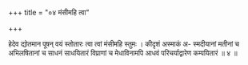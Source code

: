 +++
title = "०४ मंसीमहि त्वा"

+++

हेदेव द्योतमान पूषन् वयं स्तोतारः त्वा त्वां मंसीमहि स्तुमः । कीदृशं अस्माकं अ- स्मदीयानां मतीनां च अभिलषितानां च साधनं साधयितारं विप्राणां च मेधाविनामपि आधवं परिचर्याद्वारेण कम्पयितारं ॥ ४ ॥